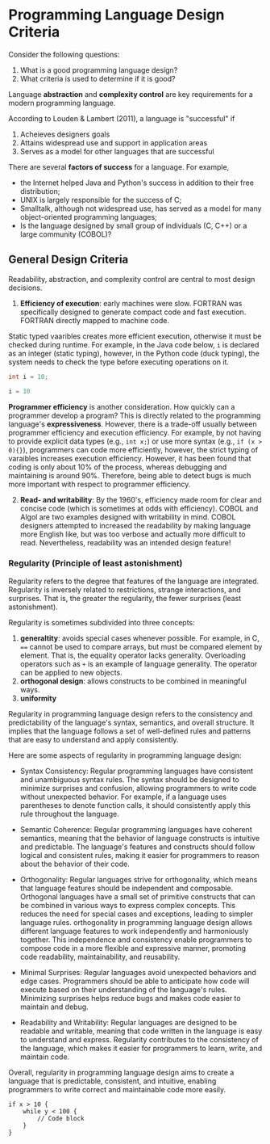 # Programming Language Design Criteria

Consider the following questions:
1. What is a good programming language design?
2. What criteria is used to determine if it is good?

Language __abstraction__ and __complexity control__ are key requirements for a modern programming language.

According to Louden & Lambert (2011), a language is "successful" if
1. Acheieves designers goals
2. Attains widespread use and support in application areas
3. Serves as a model for other languages that are successful

There are several __factors of success__ for a language.  For example, 
* the Internet helped Java and Python's success in addition to their free distribution;
* UNIX is largely responsible for the success of C;  
* Smalltalk, although not widespread use, has served as a model for many object-oriented programming languages;
* Is the language designed by small group of individuals (C, C++) or a large community (COBOL)?




## General Design Criteria

Readability, abstraction, and complexity control are central to most design decisions.

1. __Efficiency of execution__: early machines were slow.  FORTRAN was specifically designed to generate compact code and fast execution.  FORTRAN directly mapped to machine code.  

Static typed vaaribles creates more efficient execution, otherwise it must be checked during runtime.  For example, in the Java code below, `i` is declared as an integer (static typing), however, in the Python code (duck typing), the system needs to check the type before executing operations on it.  

```java
int i = 10;
```

```python
i = 10
```

__Programmer efficiency__ is another consideration.  How quickly can a programmer develop a program?  This is directly related to the programming language's __expressiveness__.  However, there is a trade-off usually between programmer efficiency and execution efficiency.  For example, by not having to provide explicit data types (e.g., `int x;`) or use more syntax (e.g., `if (x > 0){}`), programmers can code more efficiently, however, the strict typing of varaibles increases execution efficiency.  However, it has been found that coding is only about 10% of the process, whereas debugging and maintaining is around 90%.  Therefore, being able to detect bugs is much more important with respect to programmer efficiency.  




 
2. __Read- and writability__: By the 1960's, efficiency made room for clear and concise code (which is sometimes at odds with efficiency).  COBOL and Algol are two examples designed with writability in mind.  COBOL designers attempted to increased the readability by making language more English like, but was too verbose and actually more difficult to read.  Nevertheless, readability was an intended design feature!



### Regularity (Principle of least astonishment)

Regularity refers to the degree that features of the language are integrated.  Regularity is inversely related to restrictions, strange interactions, and surprises.  That is, the greater the regularity, the fewer surprises (least astonishment).  

Regularity is sometimes subdivided into three concepts:
1. __generaltity__: avoids special cases whenever possible.  For example, in C, `==` cannot be used to compare arrays, but must be compared element by element.  That is, the equality operator lacks generality.  Overloading operators such as `+` is an example of language generality.  The operator can be applied to new objects.  
2. __orthogonal design__: allows constructs to be combined in meaningful ways.  
3. __uniformity__


Regularity in programming language design refers to the consistency and predictability of the language's syntax, semantics, and overall structure. It implies that the language follows a set of well-defined rules and patterns that are easy to understand and apply consistently.

Here are some aspects of regularity in programming language design:

* Syntax Consistency: Regular programming languages have consistent and unambiguous syntax rules. The syntax should be designed to minimize surprises and confusion, allowing programmers to write code without unexpected behavior. For example, if a language uses parentheses to denote function calls, it should consistently apply this rule throughout the language.

* Semantic Coherence: Regular programming languages have coherent semantics, meaning that the behavior of language constructs is intuitive and predictable. The language's features and constructs should follow logical and consistent rules, making it easier for programmers to reason about the behavior of their code.

* Orthogonality: Regular languages strive for orthogonality, which means that language features should be independent and composable. Orthogonal languages have a small set of primitive constructs that can be combined in various ways to express complex concepts. This reduces the need for special cases and exceptions, leading to simpler language rules.  orthogonality in programming language design allows different language features to work independently and harmoniously together. This independence and consistency enable programmers to compose code in a more flexible and expressive manner, promoting code readability, maintainability, and reusability.

* Minimal Surprises: Regular languages avoid unexpected behaviors and edge cases. Programmers should be able to anticipate how code will execute based on their understanding of the language's rules. Minimizing surprises helps reduce bugs and makes code easier to maintain and debug.

 * Readability and Writability: Regular languages are designed to be readable and writable, meaning that code written in the language is easy to understand and express. Regularity contributes to the consistency of the language, which makes it easier for programmers to learn, write, and maintain code.


Overall, regularity in programming language design aims to create a language that is predictable, consistent, and intuitive, enabling programmers to write correct and maintainable code more easily.




```
if x > 10 {
    while y < 100 {
        // Code block
    }
}
```
